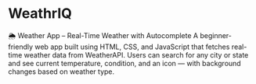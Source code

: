# WeathrIQ
🌦️ Weather App – Real-Time Weather with Autocomplete A beginner-friendly web app built using HTML, CSS, and JavaScript that fetches real-time weather data from WeatherAPI. Users can search for any city or state and see current temperature, condition, and an icon — with background changes based on weather type.
